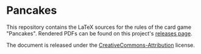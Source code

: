 # Pancakes

This repository contains the LaTeX sources for the rules of the card
game "Pancakes". Rendered PDFs can be found on this project's
[releases page][releases].

[releases]: https://github.com/jmbtutor/pancackes/releases

The document is released under the [CreativeCommons-Attribution][cc-by]
license.

[cc-by]: http://creativecommons.org/licenses/by/4.0/
